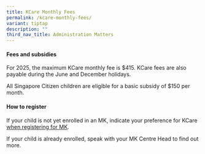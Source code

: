 ```yaml
---
title: KCare Monthly Fees
permalink: /kcare-monthly-fees/
variant: tiptap
description: ""
third_nav_title: Administration Matters
---
```

<h4><strong>Fees and subsidies</strong></h4>
<p>For 2025, the maximum KCare monthly fee is $415. KCare fees are also payable
during the June and December holidays.</p>
<p>All Singapore Citizen children are eligible for a basic subsidy of $150
per month.</p>
<h4><strong>How to register</strong></h4>
<p>If your child is not yet enrolled in an MK, indicate your preference for
KCare <a href="https://www.moe.gov.sg/preschool/moe-kindergarten/register" rel="noopener noreferrer nofollow" target="_blank">when registering for MK</a>.</p>
<p>If your child is already enrolled, speak with your MK Centre Head to find
out more.</p>